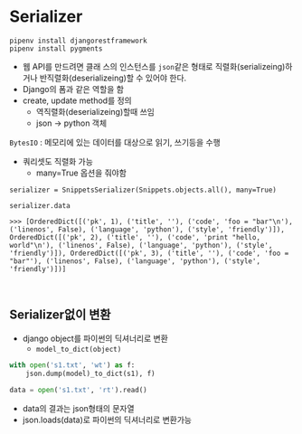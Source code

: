 # Serializer

```
pipenv install djangorestframework
pipenv install pygments
```

* 웹 API를 만드려면 클래  스의 인스턴스를 `json`같은 형태로 직렬화(serializeing)하거나 반직렬화(deserializeing)할 수 있어야 한다.
* Django의 폼과 같은 역할을 함
* create, update method를 정의
	* 역직렬화(deserializeing)할때 쓰임
	* json -> python 객체

`BytesIO` : 메모리에 있는 데이터를 대상으로 읽기, 쓰기등을 수행
* 쿼리셋도 직렬화 가능
	* many=True 옵션을 줘야함

```
serializer = SnippetsSerializer(Snippets.objects.all(), many=True) 

serializer.data                                                                                                                                    

>>> [OrderedDict([('pk', 1), ('title', ''), ('code', 'foo = "bar"\n'), ('linenos', False), ('language', 'python'), ('style', 'friendly')]), OrderedDict([('pk', 2), ('title', ''), ('code', 'print "hello, world"\n'), ('linenos', False), ('language', 'python'), ('style', 'friendly')]), OrderedDict([('pk', 3), ('title', ''), ('code', 'foo = "bar"'), ('linenos', False), ('language', 'python'), ('style', 'friendly')])]

 
```

## Serializer없이 변환
* django object를 파이썬의 딕셔너리로 변환
	* `model_to_dict(object)`

```python
with open('s1.txt', 'wt') as f:
	json.dump(model)_to_dict(s1), f)
	
data = open('s1.txt', 'rt').read()

```

* data의 결과는 json형태의 문자열
* json.loads(data)로 파이썬의 딕셔너리로 변환가능
